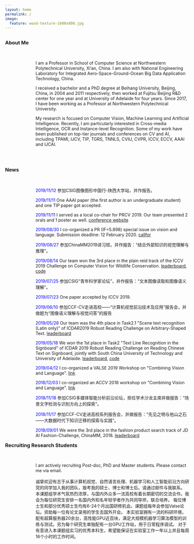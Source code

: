 ```yaml
---
layout: home
permalink: /
image:
  feature: wood-texture-1600x800.jpg
---
```

<br/>
<div class="tiles" style="clear:both">
  <div class="nullborder"></div>
  <h3 class="newtitle_newnews" style="margin-top: 0;">About Me</h3>
</div>
<div class="tiles">
<br/>
<div class="tile" style="clear:both ;position:relative;left:100px">
  <p class="post-excerpt_" >I am a Professor in School of Computer Science at Northwestern Polytechnical University, Xi’an, China. I am also with National Engineering Laboratory for Integrated Aero-Space-Ground-Ocean Big Data Application Technology, China.</p>
</div><!-- /.tile -->

<div class="tile" style="clear:both ;position:relative;left:100px">
  <p class="post-excerpt_" >I received a bachelor and a PhD degree at Beihang University, Beijing, China, in 2004 and 2011 respectively; then worked at Fujitsu Beijing R&D center for one year and at University of Adelaide for four years. Since 2017, I have been working as a Professor at Northwestern Polytechnical University. </p>
</div><!-- /.tile -->
<div class="tile" style="clear:both ;position:relative;left:100px">
  <p class="post-excerpt_" >My research is focused on Computer Vision, Machine Learning and Artificial Intelligence. Recently, I am particularly interested in Cross-media Intelligence, OCR and Instance-level Recognition. Some of my work have been published on top-tier journals and conferences on CV and AI, including TPAMI, IJCV, TIP, TGRS, TNNLS, CVIU, CVPR, ICCV, ECCV, AAAI and IJCAI.</p>
  <br/>
</div><!-- /.tile -->
<br/>
<br/>
<!-- news -->
<div class="tiles" style="clear:both">
  <div class="nullborder"></div>
  <h3 class="newtitle_newnews" style="margin-top: 0;">News</h3>
</div>
<div class="tiles">
<!-- news -->
<br/>
<div class="tiles">
<div class="tile" style="clear:both ;position:relative;left:100px">
  <p class="post-excerpt_" > <font color="blue">2019/11/12</font> 参加CSIG图像图形中国行-陕西大学站，并作报告。</p>
</div>
<div class="tile" style="clear:both ;position:relative;left:100px">
  <p class="post-excerpt_" > <font color="blue">2019/11/11</font> One AAAI paper (the first author is an undergraduate student) and one TIP paper got accepted. </p>
</div>
<div class="tile" style="clear:both ;position:relative;left:100px">
  <p class="post-excerpt_" > <font color="blue">2019/11/11</font> I served as a local co-chair for PRCV 2019. Our team presented 2 orals and 1 poster as well. <a href="http://www.prcv2019.com/en/index.html">conference website</a></p>
</div>
<div class="tile" style="clear:both ;position:relative;left:100px">
  <p class="post-excerpt_" > <font color="blue">2019/08/30</font> I co-organized a PR (IF=5.898) special issue on vision and language. Submission deadline: 12 February 2020. <a href="https://www.journals.elsevier.com/pattern-recognition/call-for-papers/bridging-the-vision-language-gap-in-multimodal-data-analysis">callfor</a></p>
</div><!-- /.tile -->
<div class="tile" style="clear:both ;position:relative;left:100px">
  <p class="post-excerpt_" > <font color="blue">2019/08/27</font> 参加ChinaMM2019讲习班，并作报告：“结合外部知识的视觉理解与推理”。 </p>
</div><!-- /.tile -->
<div class="tile" style="clear:both ;position:relative;left:100px">
  <p class="post-excerpt_" > <font color="blue">2019/08/14</font> Our team won the 3rd place in the plain reid track of the ICCV 2019 Challenge on Computer Vision for Wildlife Conservation. <a href="https://cvwc2019.github.io/leaderboard.html">leaderboard</a>, <a href="https://github.com/vvictoryuki/tiger_reid_pytorch">code</a> </p>
</div><!-- /.tile -->
<div class="tile" style="clear:both ;position:relative;left:100px">
  <p class="post-excerpt_" > <font color="blue">2019/07/25</font> 参加CSIG“青年科学家论坛”，并作报告：“文本图像读取和图像语义理解”。 </p>
</div><!-- /.tile -->
<div class="tile" style="clear:both ;position:relative;left:100px">
  <p class="post-excerpt_" > <font color="blue">2019/07/23</font> One paper accepted by ICCV 2019.</p>
</div><!-- /.tile -->
<div class="tile" style="clear:both ;position:relative;left:100px">
  <p class="post-excerpt_" > <font color="blue">2019/06/10</font> 参加CCF-CV走进高校——“计算机视觉前沿技术及应用”报告会，并做题为“图像语义理解与视觉问答”的报告</p>
</div><!-- /.tile -->
<div class="tile" style="clear:both ;position:relative;left:100px">
  <p class="post-excerpt_" > <font color="blue">2019/05/28</font> Our team was the 4th place in Task2.1 "Scene text recognition (Latin only)" of ICDAR2019 Robust Reading Challenge on Arbitrary-Shaped Text. <a href="https://rrc.cvc.uab.es/files/ICDAR2019-ArT1.pdf">leaderboard</a></p>
</div><!-- /.tile -->
<div class="tile" style="clear:both ;position:relative;left:100px">
  <p class="post-excerpt_" > <font color="blue">2019/05/18</font> We won the 1st place in Task2 "Text Line Recognition in the Signboard" of ICDAR 2019 Robust Reading Challenge on Reading Chinese Text on Signboard, jointly with South China University of Technology and University of Adelaide. <a href="https://rrc.cvc.uab.es/files/ICDAR2019-ReCTS.pdf">leaderboard</a>, 
  <a href="https://github.com/wangpengnorman/SAR-Strong-Baseline-for-Text-Recognition">code</a></p>
</div><!-- /.tile -->
<div class="tile" style="clear:both ;position:relative;left:100px">
  <p class="post-excerpt_" > <font color="blue">2019/04/12</font> I co-organized a VALSE 2019 Workshop on "Combining Vision and Language". <a href="http://qi-wu.me/accv_v2l/home.html">link</a></p>
</div>
<div class="tile" style="clear:both ;position:relative;left:100px">
  <p class="post-excerpt_" > <font color="blue">2018/12/03</font> I co-organized an ACCV 2018 workshop on "Combining Vision and Language". <a href="http://qi-wu.me/accv_v2l/home.html">link</a></p>
</div>
<div class="tile" style="clear:both ;position:relative;left:100px">
  <p class="post-excerpt_" > <font color="blue">2018/11/18</font> 参加CSIG多媒体智能分析前沿论坛，担任学术沙龙主席并做报告：“场景文字检测与识别方向上的探索”。</p>
</div><!-- /.tile -->
<div class="tile" style="clear:both ;position:relative;left:100px">
  <p class="post-excerpt_" > <font color="blue">2018/11/17</font> 参加CCF-CV走进高校系列报告会，并做报告：“先见之明与他山之石——大数据时代下知识迁移的探索与实践”。</p>
</div><!-- /.tile -->
<div class="tile" style="clear:both ;position:relative;left:100px">
  <p class="post-excerpt_" > <font color="blue">2018/09/01</font> We were the 3rd place in the fashion product search track of JD AI Fashion-Challenge, ChinaMM, 2018. <a href="https://fashion-challenge.github.io/rank.html">leaderboard</a>  </p>
</div><!-- /.tile -->
<!-- Recruiting Research Students -->
<div class="tiles" style="clear:both">
  <div class="nullborder"></div>
  <h3 class="newtitle_newnews" style="margin-top: 0;">Recruiting Research Students</h3>
</div>
<div class="tiles">
<br/>
<div class="tile" style="clear:both ;position:relative;left:100px">
  <p class="post-excerpt_">
I am actively recruiting Post-doc, PhD and Master students. Please contact me via email. 
<br/>
<br/>
诚挚欢迎有志于从事计算机视觉、自然语言处理、机器学习和人工智能前沿方向研究的同学加入我的团队，报考我的硕士、博士和博士后。请通过邮件与我联系。
本课题组学术气氛热烈浓厚，与国内外众多一流高校有着长期密切的交流合作。我会为每位研究生安排一名国内外知名年轻学者作为共同导师，联合培养。
每位博士生和部分优秀硕士生均有6-24个月出国研修机会。课题组每年会参加Valse论坛。资助每一位有论文录用的学生去国外开会。
本实验室拥有一流的科研环境，配有超算服务器20余台，高性能GPU近百块，满足大规模机器学习算法模型的训练与测试。另为每个研究生单独配有一台GPU工作站，用于日常程序调试。 
对于有意进入本课题组实习的优秀本科生，希望能保证在实验室工作一年以上并且每周16个小时的工作时间。
 </p>
</div><!-- /.tile -->



